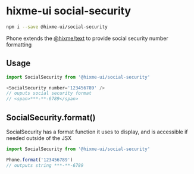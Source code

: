 # hixme-ui social-security

```bash
npm i --save @hixme-ui/social-security
```

Phone extends the [@hixme/text](https://github.com/hixme/hixme-ui/tree/master/packages/text)
to provide social security number formatting


## Usage

```javascript
import SocialSecurity from '@hixme-ui/social-security'

<SocialSecurity number='123456789' />
// ouputs social security format
// <span>***-**-6789</span>

```

## SocialSecurity.format()

SocialSecurity has a format function it uses to display, and is
accessible if needed outside of the JSX

```javascript
import SocialSecurity from '@hixme-ui/social-security'

Phone.format('123456789')
// outputs string ***-**-6789
```
